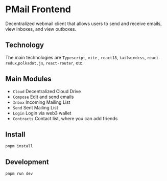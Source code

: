 # PMail Frontend

Decentralized webmail client that allows users to send and receive emails, view inboxes, and view outboxes.

## Technology

The main technologies are `Typescript`, `vite` , `react18`, `tailwindcss`, `react-redux`,`polkadot.js`, `react-router`, etc.

## Main Modules

- `Cloud`  Decentralized Cloud Drive
- `Compose` Edit and send emails
- `Inbox` Incoming Mailing List
- `Send`  Sent Mailing List
- `Login` Login via web3 wallet
- `Contracts` Contact list, where you can add friends

## Install

```shell
pnpm install
```

## Development

```shell
pnpm run dev
```
